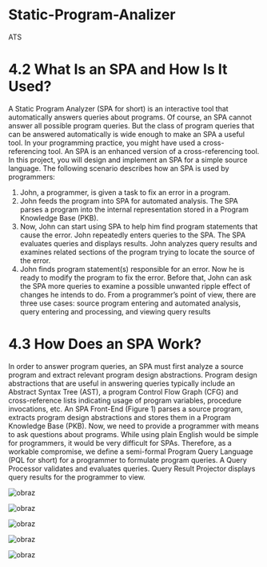 # Static-Program-Analizer
ATS

# 4.2 What Is an SPA and How Is It Used?
A Static Program Analyzer (SPA for short) is an interactive tool that automatically answers queries 
about programs. Of course, an SPA cannot answer all possible program queries. But the class of 
program queries that can be answered automatically is wide enough to make an SPA a useful tool. In 
your programming practice, you might have used a cross-referencing tool. An SPA is an enhanced 
version of a cross-referencing tool. In this project, you will design and implement an SPA for a simple 
source language. 
The following scenario describes how an SPA is used by programmers:
1. John, a programmer, is given a task to fix an error in a program.
2. John feeds the program into SPA for automated analysis. The SPA parses a program into the internal 
representation stored in a Program Knowledge Base (PKB).
3. Now, John can start using SPA to help him find program statements that cause the error. John 
repeatedly enters queries to the SPA. The SPA evaluates queries and displays results. John analyzes 
query results and examines related sections of the program trying to locate the source of the error. 
4. John finds program statement(s) responsible for an error. Now he is ready to modify the program
to fix the error. Before that, John can ask the SPA more queries to examine a possible unwanted 
ripple effect of changes he intends to do. 
From a programmer’s point of view, there are three use cases: source program entering and automated 
analysis, query entering and processing, and viewing query results

# 4.3 How Does an SPA Work?
In order to answer program queries, an SPA must first analyze a source program and extract relevant 
program design abstractions. Program design abstractions that are useful in answering queries typically 
include an Abstract Syntax Tree (AST), a program Control Flow Graph (CFG) and cross-reference lists 
indicating usage of program variables, procedure invocations, etc. An SPA Front-End (Figure 1) parses 
a source program, extracts program design abstractions and stores them in a Program Knowledge Base 
(PKB). 
Now, we need to provide a programmer with means to ask questions about programs. While using plain 
English would be simple for programmers, it would be very difficult for SPAs. Therefore, as a workable 
compromise, we define a semi-formal Program Query Language (PQL for short) for a programmer to 
formulate program queries. A Query Processor validates and evaluates queries. Query Result Projector
displays query results for the programmer to view.

![obraz](https://github.com/TheYoungBeast/Static-Program-Analizer/assets/19922252/b4bf74d3-4730-4605-b7d4-8954f9481f63)

![obraz](https://github.com/TheYoungBeast/Static-Program-Analizer/assets/19922252/617c71de-bca0-4b47-8447-43002280b685)

![obraz](https://github.com/TheYoungBeast/Static-Program-Analizer/assets/19922252/86bd69f1-1f1c-4f8a-acfc-8afe782c5207)

![obraz](https://github.com/TheYoungBeast/Static-Program-Analizer/assets/19922252/a020421e-d3dc-4345-baca-7afedc0d0479)

![obraz](https://github.com/TheYoungBeast/Static-Program-Analizer/assets/19922252/6ca23f4f-da27-4cf3-80c2-7d3f90035e04)

